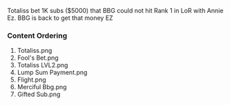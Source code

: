 
Totaliss bet 1K subs ($5000) that BBG could not hit Rank 1 in LoR with Annie Ez. BBG is back to get that money EZ


### Content Ordering
1. Totaliss.png
2. Fool's Bet.png
3. Totaliss LVL2.png
5. Lump Sum Payment.png
6. Flight.png
7. Merciful Bbg.png
8. Gifted Sub.png
